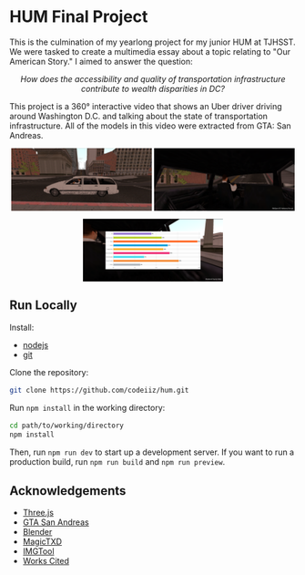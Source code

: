 # HUM Final Project

This is the culmination of my yearlong project for my junior HUM at TJHSST. We were tasked to create a multimedia essay about a topic relating to "Our American Story." I aimed to answer the question: 

<p align="center">
    <em>
        How does the accessibility and quality of transportation infrastructure contribute to wealth disparities in DC?
    </em>
</p>

This project is a 360° interactive video that shows an Uber driver driving around Washington D.C. and talking about the state of transportation infrastructure. All of the models in this video were extracted from GTA: San Andreas.

<p float="left" align="middle">
    <img align="top" src="/projects/hum/docs/scene_1.png" width="49%"/>
    <img align="top" src="/projects/hum/docs/scene_2.png" width="49%"/>
</p>
<p align="middle">
    <img align="top" src="/projects/hum/docs/scene_3.png" width="49%"/>
</p>

## Run Locally

Install:

- [nodejs](https://nodejs.org)
- [git](https://git-scm.com)

Clone the repository:
```bash
git clone https://github.com/codeiiz/hum.git
```

Run `npm install` in the working directory:

```bash
cd path/to/working/directory
npm install
```

Then, run `npm run dev` to start up a development server. If you want to run a production build, run `npm run build` and `npm run preview`.

## Acknowledgements

 - [Three.js](https://threejs.org)
 - [GTA San Andreas](https://www.rockstargames.com/games/sanandreas)
 - [Blender](https://blender.org)
 - [MagicTXD](https://www.gtagarage.com/mods/show.php?id=27862)
 - [IMGTool](https://www.gtagarage.com/mods/show.php?id=63)
 - [Works Cited](/SOURCES.txt)